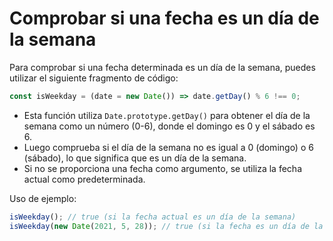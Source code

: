 # Comprobar si una fecha es un día de la semana

Para comprobar si una fecha determinada es un día de la semana, puedes utilizar el siguiente fragmento de código:

```js
const isWeekday = (date = new Date()) => date.getDay() % 6 !== 0;
```

- Esta función utiliza `Date.prototype.getDay()` para obtener el día de la semana como un número (0-6), donde el domingo es 0 y el sábado es 6.
- Luego comprueba si el día de la semana no es igual a 0 (domingo) o 6 (sábado), lo que significa que es un día de la semana.
- Si no se proporciona una fecha como argumento, se utiliza la fecha actual como predeterminada.

Uso de ejemplo:

```js
isWeekday(); // true (si la fecha actual es un día de la semana)
isWeekday(new Date(2021, 5, 28)); // true (si la fecha es un día de la semana)
```
